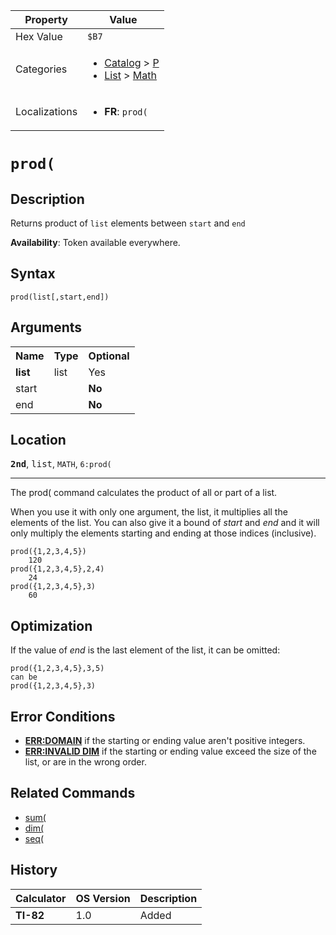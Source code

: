 | Property      | Value |
|---------------|-------|
| Hex Value     | `$B7`|
| Categories    | <ul><li>[Catalog](<../categories/Catalog.md>) > [P](<../categories/Catalog.md#P>)</li><li>[List](<../categories/List.md>) > [Math](<../categories/List.md#Math>)</li></ul> |
| Localizations | <ul><li><b>FR</b>: `prod(`</li></ul> |

# `prod(`

## Description
Returns product of `list` elements between `start` and `end`


<b>Availability</b>: Token available everywhere.

## Syntax
`prod(list[,start,end])`

## Arguments
<table>
<tr><th>Name</th><th>Type</th><th>Optional</th></tr>

<tr><td><b>list</b></td><td>list</td><td>Yes</td></tr>

<tr><td>start</td><td></td><td><b>No</b></td></tr>

<tr><td>end</td><td></td><td><b>No</b></td></tr>

</table>

## Location
<tt><kbd><b>2nd</b></kbd></tt>, <kbd>list</kbd>, `MATH`, `6:prod(`
<hr>

The prod( command calculates the product of all or part of a list.

When you use it with only one argument, the list, it multiplies all the elements of the list. You can also give it a bound of _start_ and _end_ and it will only multiply the elements starting and ending at those indices (inclusive).

```ti-basic
prod({1,2,3,4,5})
    120
prod({1,2,3,4,5},2,4)
    24
prod({1,2,3,4,5},3)
    60
```

## Optimization

If the value of _end_ is the last element of the list, it can be omitted:

```ti-basic
prod({1,2,3,4,5},3,5)
can be
prod({1,2,3,4,5},3)
```

## Error Conditions

*   **[ERR:DOMAIN](/errors#domain)** if the starting or ending value aren't positive integers.
*   **[ERR:INVALID DIM](/errors#invaliddim)** if the starting or ending value exceed the size of the list, or are in the wrong order.

## Related Commands

*   [sum(](/sum)
*   [dim(](/dim)
*   [seq(](/seq-list)

## History
| Calculator | OS Version | Description |
|------------|------------|-------------|
| <b>TI-82</b> | 1.0 | Added |


